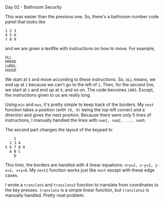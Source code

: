 Day 02 - Bathroom Security

This was easier than the previous one. So, there's a bathroom number code panel that looks like
``` 
1 2 3
4 5 6
7 8 9
```
and we are given a textfile with instructions on how to move. For example,
```
ULL
RRDDD
LURDL
UUUUD
```
We start at `5` and move according to these instructions. So, `ULL` means, we end up at `1` because we can't go to the left of `1`. Then, for the second line, we start at `1` and end up at `9`, and so on. The code becomes `1985`. Except, the instructions given to us are really long.

Using `min` and `max`, it's pretty simple to keep track of the borders. My `next` function takes a position (with `(0, 0)` being the top left corner) and a direction and gives the next position. Because there were only 5 lines of instructions, I manually handled the lines with `num1, num2, ..., num5`.

The second part changes the layout of the keypad to
```
    1
  2 3 4
5 6 7 8 9
  A B C
    D
```
This time, the borders are handled with 4 linear equations: `x+y=2, x-y=2, y-x=2, x+y=6`. My `next2` function works just like `next` except with these edge cases.

I wrote a `translate` and `translate2` function to translate from coordinates to the key presses. `translate` is a simple linear function, but `translate2` is manually handled. Pretty neat problem.